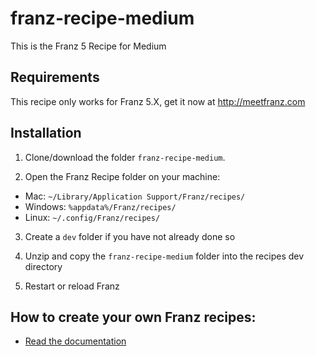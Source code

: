 
# franz-recipe-medium
This is the Franz 5 Recipe for Medium

## Requirements
This recipe only works for Franz 5.X, get it now at http://meetfranz.com

## Installation

1. Clone/download the folder `franz-recipe-medium`.

2. Open the Franz Recipe folder on your machine:
  * Mac: `~/Library/Application Support/Franz/recipes/`
  * Windows: `%appdata%/Franz/recipes/`
  * Linux: `~/.config/Franz/recipes/`

3. Create a `dev` folder if you have not already done so

3. Unzip and copy the `franz-recipe-medium` folder into the recipes dev directory

4. Restart or reload Franz

## How to create your own Franz recipes:
* [Read the documentation](https://github.com/meetfranz/plugins)
